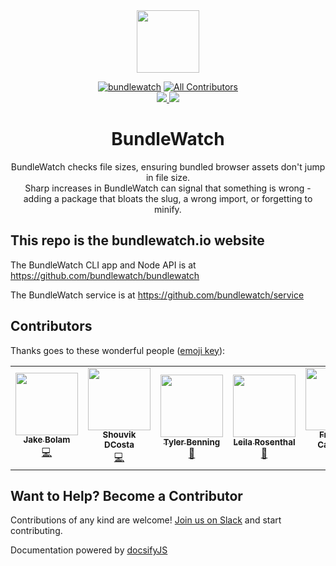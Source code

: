 <div align="center">
  <a href="http://bundlewatch.io">
    <img src="https://cdn.rawgit.com/bundlewatch/bundlewatch.io/master/docs/_assets/logo-large.svg" height="100px">
  </a>
  <br>

[![bundlewatch][bundlewatch]][bundlewatch-url]
[![All Contributors](https://img.shields.io/badge/all_contributors-6-orange.svg?style=flat-square)](#contributors)
<br>
<a href="https://github.com/bundlewatch/bundlewatch.io/graphs/contributors">
    <img src="https://img.shields.io/github/contributors/bundlewatch/bundlewatch.io.svg">
</a>
<a href="https://github.com/bundlewatch/bundlewatch.io/blob/master/LICENSE">
    <img src="https://img.shields.io/npm/l/bundlewatch.svg">
</a>
	
  <h1>BundleWatch</h1>
  <p>
    BundleWatch checks file sizes, ensuring bundled browser assets don't jump in file size. <br />
    Sharp increases in BundleWatch can signal that something is wrong - adding a package that bloats the slug, a wrong import, or forgetting to minify.
  </p>
</div>

## This repo is the bundlewatch.io website
The BundleWatch CLI app and Node API is at https://github.com/bundlewatch/bundlewatch

The BundleWatch service is at https://github.com/bundlewatch/service


## Contributors


Thanks goes to these wonderful people ([emoji key][emojis]):

<!-- ALL-CONTRIBUTORS-LIST:START - Do not remove or modify this section -->
<!-- prettier-ignore-start -->
<!-- markdownlint-disable -->
<table>
  <tr>
    <td align="center"><a href="https://jakebolam.com"><img src="https://avatars2.githubusercontent.com/u/3534236?v=4?s=100" width="100px;" alt=""/><br /><sub><b>Jake Bolam</b></sub></a><br /><a href="https://github.com/bundlewatch/bundlewatch.io/commits?author=jakebolam" title="Code">💻</a></td>
    <td align="center"><a href="https://opensource.tophat.com"><img src="https://avatars0.githubusercontent.com/u/6020693?v=4?s=100" width="100px;" alt=""/><br /><sub><b>Shouvik DCosta</b></sub></a><br /><a href="https://github.com/bundlewatch/bundlewatch.io/commits?author=sdcosta" title="Code">💻</a></td>
    <td align="center"><a href="http://www.tylerbenning.com"><img src="https://avatars2.githubusercontent.com/u/7265547?v=4?s=100" width="100px;" alt=""/><br /><sub><b>Tyler Benning</b></sub></a><br /><a href="#design-tbenning" title="Design">🎨</a></td>
    <td align="center"><a href="http://www.6ixsushi.com"><img src="https://avatars3.githubusercontent.com/u/20323414?v=4?s=100" width="100px;" alt=""/><br /><sub><b>Leila Rosenthal</b></sub></a><br /><a href="https://github.com/bundlewatch/bundlewatch.io/commits?author=leilarosenthal" title="Documentation">📖</a></td>
    <td align="center"><a href="https://github.com/francoiscampbell"><img src="https://avatars3.githubusercontent.com/u/3876970?v=4?s=100" width="100px;" alt=""/><br /><sub><b>Francois Campbell</b></sub></a><br /><a href="https://github.com/bundlewatch/bundlewatch.io/commits?author=francoiscampbell" title="Code">💻</a></td>
    <td align="center"><a href="http://consultlowtide.ca"><img src="https://avatars1.githubusercontent.com/u/13721239?v=4?s=100" width="100px;" alt=""/><br /><sub><b>Martin Laws</b></sub></a><br /><a href="https://github.com/bundlewatch/bundlewatch.io/commits?author=martinlaws" title="Documentation">📖</a></td>
    <td align="center"><a href="https://charpeni.com"><img src="https://avatars.githubusercontent.com/u/7189823?v=4?s=100" width="100px;" alt=""/><br /><sub><b>Nicolas Charpentier</b></sub></a><br /><a href="https://github.com/bundlewatch/bundlewatch.io/commits?author=charpeni" title="Code">💻</a> <a href="#maintenance-charpeni" title="Maintenance">🚧</a> <a href="#security-charpeni" title="Security">🛡️</a></td>
  </tr>
</table>

<!-- markdownlint-restore -->
<!-- prettier-ignore-end -->

<!-- ALL-CONTRIBUTORS-LIST:END -->


## Want to Help? Become a Contributor
Contributions of any kind are welcome! [Join us on Slack](https://join.slack.com/t/bundlewatch/shared_invite/enQtMzUwNjYxNTMwMzcyLWE5NGI4MzZjMjM4MTRlYzllOTMwYzIzZWNjM2MyMjBmMzNjNGM0ZGVhODc2YjFkNzIwMzNkYjk3NzE0MjZkOTc) and start contributing.


Documentation powered by [docsifyJS](https://docsify.js.org/)

[bundlewatch]: https://img.shields.io/badge/bundle-watched-blue.svg
[bundlewatch-url]: https://bundlewatch.io

[emojis]: https://github.com/kentcdodds/all-contributors#emoji-key

